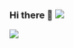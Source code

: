 ### Hi there 👋 <img src="https://raw.githubusercontent.com/iampavangandhi/iampavangandhi/master/gifs/Hi.gif">
![](https://komarev.com/ghpvc/?username=smash-96&label=PROFILE+VIEWS)

<!--
**smash-96/smash-96** is a ✨ _special_ ✨ repository because its `README.md` (this file) appears on your GitHub profile.

Here are some ideas to get you started:

- 🔭 I’m currently working on ...
- 🌱 I’m currently learning ...
- 👯 I’m looking to collaborate on ...
- 🤔 I’m looking for help with ...
- 💬 Ask me about ...
- 📫 How to reach me: ...
- 😄 Pronouns: ...
- ⚡ Fun fact: ...
-->

